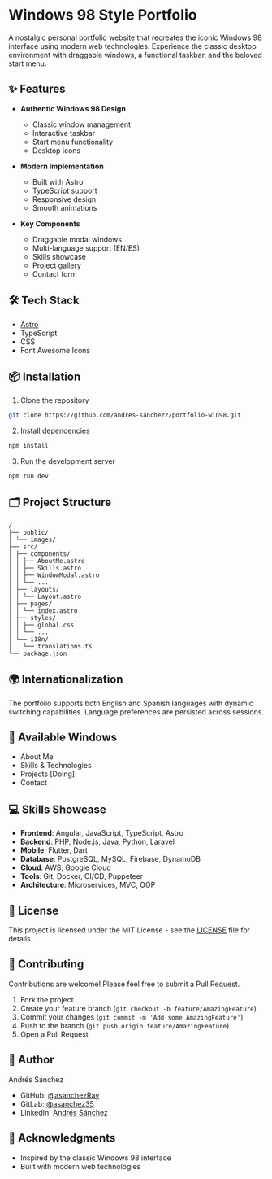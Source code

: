 # Windows 98 Style Portfolio

A nostalgic personal portfolio website that recreates the iconic Windows 98 interface using modern web technologies. Experience the classic desktop environment with draggable windows, a functional taskbar, and the beloved start menu.

## ✨ Features

- **Authentic Windows 98 Design**
  - Classic window management
  - Interactive taskbar
  - Start menu functionality
  - Desktop icons

- **Modern Implementation**
  - Built with Astro
  - TypeScript support
  - Responsive design
  - Smooth animations

- **Key Components**
  - Draggable modal windows
  - Multi-language support (EN/ES)
  - Skills showcase
  - Project gallery
  - Contact form

## 🛠️ Tech Stack

- [Astro](https://astro.build/)
- TypeScript
- CSS
- Font Awesome Icons

## 📦 Installation

1. Clone the repository
```bash
git clone https://github.com/andres-sanchezz/portfolio-win98.git
```
2. Install dependencies
```bash
npm install
```
3. Run the development server
```bash
npm run dev
```


## 🗂️ Project Structure

```
/
├── public/
│ └── images/
├── src/
│ ├── components/
│ │ ├── AboutMe.astro
│ │ ├── Skills.astro
│ │ ├── WindowModal.astro
│ │ └── ...
│ ├── layouts/
│ │ └── Layout.astro
│ ├── pages/
│ │ └── index.astro
│ ├── styles/
│ │ ├── global.css
│ │ └── ...
│ └── i18n/
│   └── translations.ts
└── package.json
```


## 🌍 Internationalization

The portfolio supports both English and Spanish languages with dynamic switching capabilities. Language preferences are persisted across sessions.

## 🎨 Available Windows

- About Me
- Skills & Technologies
- Projects [Doing]
- Contact

## 💻 Skills Showcase

- **Frontend**: Angular, JavaScript, TypeScript, Astro
- **Backend**: PHP, Node.js, Java, Python, Laravel
- **Mobile**: Flutter, Dart
- **Database**: PostgreSQL, MySQL, Firebase, DynamoDB
- **Cloud**: AWS, Google Cloud
- **Tools**: Git, Docker, CI/CD, Puppeteer
- **Architecture**: Microservices, MVC, OOP

## 📄 License

This project is licensed under the MIT License - see the [LICENSE](LICENSE) file for details.

## 🤝 Contributing

Contributions are welcome! Please feel free to submit a Pull Request.

1. Fork the project
2. Create your feature branch (`git checkout -b feature/AmazingFeature`)
3. Commit your changes (`git commit -m 'Add some AmazingFeature'`)
4. Push to the branch (`git push origin feature/AmazingFeature`)
5. Open a Pull Request

## 👤 Author

Andrés Sánchez
- GitHub: [@asanchezRay](https://github.com/asanchezRay)
- GitLab: [@asanchez35](https://gitlab.com/asanchez35)
- LinkedIn: [Andrés Sánchez](https://linkedin.com/in/andressanchezc)

## 🙏 Acknowledgments

- Inspired by the classic Windows 98 interface
- Built with modern web technologies
